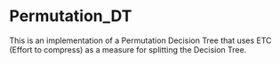 # Permutation_DT

This is an implementation of a Permutation Decision Tree that uses ETC (Effort to compress) as a measure for splitting the Decision Tree.

